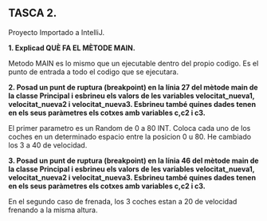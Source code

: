 <h2>TASCA 2. </h2>

<p>Proyecto Importado a IntelliJ.

<p><b>1. Explicad QUÈ FA EL MÈTODE MAIN.</b></p>

<p>Metodo MAIN es lo mismo que un ejecutable dentro del propio codigo. Es el punto de entrada a todo el codigo que se ejecutara.</p>

<p><b>2. Posad un punt de ruptura (breakpoint) en la línia 27 del mètode main de la classe Principal i esbrineu els valors de les variables velocitat_nueva1, velocitat_nueva2 i velocitat_nueva3. Esbrineu també quines dades tenen en els seus paràmetres els cotxes amb variables c,c2 i c3.</b></p>

<p>El primer parametro es un Random de 0 a 80 INT. Coloca cada uno de los coches en un determinado espacio entre la posicion 0 u 80. He cambiado los 3 a 40 de velocidad.</p>

<p><b>3. Posad un punt de ruptura (breakpoint) en la línia 46 del mètode main de la classe Principal i esbrineu els valors de les variables velocitat_nueva1, velocitat_nueva2 i velocitat_nueva3. Esbrineu també quines dades tenen en els seus paràmetres els cotxes amb variables c,c2 i c3.</b></p>

<p>En el segundo caso de frenada, los 3 coches estan a 20 de velocidad frenando a la misma altura.</p>